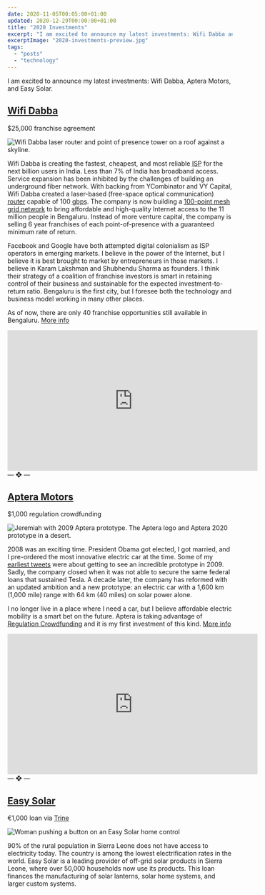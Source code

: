 ```yaml
---
date: 2020-11-05T00:05:00+01:00
updated: 2020-12-29T00:00:00+01:00
title: "2020 Investments"
excerpt: "I am excited to announce my latest investments: Wifi Dabba and Aptera Motors"
excerptImage: "2020-investments-preview.jpg"
tags:
  - "posts"
  - "technology"
---
```


I am excited to announce my latest investments: Wifi Dabba, Aptera Motors, and Easy Solar.

<h2 id="wifi-dabba"><a href="https://wifidabba.com/?ref=JeremiahLee">Wifi Dabba</a></h2>

<p>$25,000 franchise agreement</p>

<p><img src="/posts/2020-investments/wifi-dabba.jpg" alt="Wifi Dabba laser router and point of presence tower on a roof against a skyline."/></p>

Wifi Dabba is creating the fastest, cheapest, and most reliable <abbr title="Internet Service Provider">ISP</abbr> for the next billion users in India. Less than 7% of India has broadband access. Service expansion has been inhibited by the challenges of building an underground fiber network. With backing from YCombinator and VY Capital, Wifi Dabba created a laser-based (free-space optical communication) <a href="https://wifidabba.com/tech?ref=JeremiahLee">router</a> capable of 100 <abbr title="gigabits per second">gbps</abbr>. The company is now building a <a href="https://wifidabba.com/network?ref=JeremiahLee">100-point mesh grid network</a> to bring affordable and high-quality Internet access to the 11 million people in Bengaluru. Instead of more venture capital, the company is selling 6 year franchises of each point-of-presence with a guaranteed minimum rate of return.

Facebook and Google have both attempted digital colonialism as ISP operators in emerging markets. I believe in the power of the Internet, but I believe it is best brought to market by entrepreneurs in those markets. I believe in Karam Lakshman and Shubhendu Sharma as founders. I think their strategy of a coalition of franchise investors is smart in retaining control of their business and sustainable for the expected investment-to-return ratio. Bengaluru is the first city, but I foresee both the technology and business model working in many other places.

As of now, there are only 40 franchise opportunities still available in Bengaluru. <a href="https://wifidabba.com/buy?ref=JeremiahLee">More info</a>

<iframe class="my-4 w-full" width="560" height="315" src="https://www.youtube-nocookie.com/embed/0jBBtYw-FwE" frameborder="0" allow="autoplay; clipboard-write; encrypted-media; picture-in-picture" allowfullscreen></iframe>

<div class="mb-4 text-2xl text-center text-violet-500">— ❖ —</div>

<h2 id="aptera"><a href="https://www.aptera.us/?ref=JeremiahLee">Aptera Motors</a></h2>

<p>$1,000 regulation crowdfunding</p>

<p><img src="/posts/2020-investments/aptera.jpg" alt="Jeremiah with 2009 Aptera prototype. The Aptera logo and Aptera 2020 prototype in a desert."/></p>

2008 was an exciting time. President Obama got elected, I got married, and I pre-ordered the most innovative electric car at the time. Some of my <a href="https://twitter.com/search?q=from%3Ajeremiahlee%20aptera">earliest tweets</a> were about getting to see an incredible prototype in 2009. Sadly, the company closed when it was not able to secure the same federal loans that sustained Tesla. A decade later, the company has reformed with an updated ambition and a new prototype: an electric car with a 1,600 km (1,000 mile) range with 64 km (40 miles) on solar power alone.

I no longer live in a place where I need a car, but I believe affordable electric mobility is a smart bet on the future. Aptera is taking advantage of <a href="https://help.wefunder.com/#/getting-started-for-investors/304615-so-wefunder-is-like-the-stock-market?ref=JeremiahLee">Regulation Crowdfunding</a> and it is my first investment of this kind. <a href="https://wefunder.com/aptera?ref=JeremiahLee">More info</a>

<iframe  class="my-4 w-full" width="560" height="315" src="https://www.youtube-nocookie.com/embed/jbLQ6Z0u_qo" frameborder="0" allow="autoplay; clipboard-write; encrypted-media; picture-in-picture" allowfullscreen></iframe>

<div class="mb-4 text-2xl text-center text-violet-500">— ❖ —</div>

<h2 id="easy-solar"><a href="https://trine.com/loan/easy-solar-2?ref=JeremiahLee">Easy Solar</a></h2>

<p>€1,000 loan via <a href="https://trine.com/just-invested/131255?ref=JeremiahLee">Trine</a></p>

<p><img src="/posts/2020-investments/easy-solar.jpg" alt="Woman pushing a button on an Easy Solar home control"/></p>

<p>90% of the rural population in Sierra Leone does not have access to electricity today. The country is among the lowest electrification rates in the world. Easy Solar is a leading provider of off-grid solar products in Sierra Leone, where over 50,000 households now use its products. This loan finances the manufacturing of solar lanterns, solar home systems, and larger custom systems.</p>
